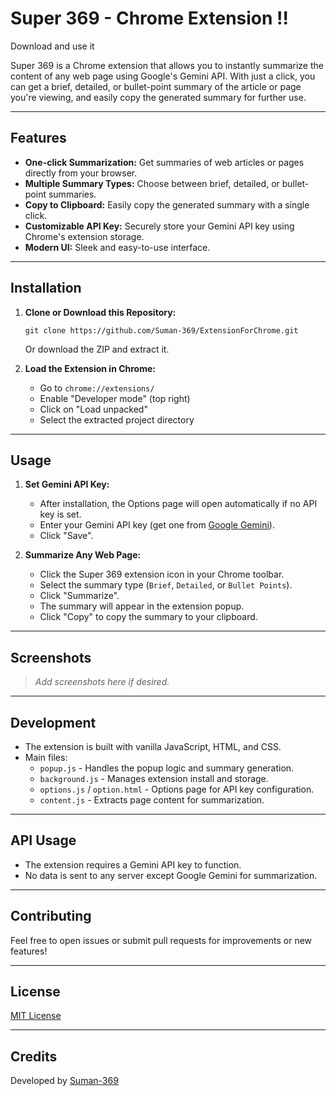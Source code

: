 # Super 369 - Chrome Extension  !!

Download and use it

Super 369 is a Chrome extension that allows you to instantly summarize the content of any web page using Google's Gemini API. With just a click, you can get a brief, detailed, or bullet-point summary of the article or page you're viewing, and easily copy the generated summary for further use.

---

## Features

- **One-click Summarization:** Get summaries of web articles or pages directly from your browser.
- **Multiple Summary Types:** Choose between brief, detailed, or bullet-point summaries.
- **Copy to Clipboard:** Easily copy the generated summary with a single click.
- **Customizable API Key:** Securely store your Gemini API key using Chrome's extension storage.
- **Modern UI:** Sleek and easy-to-use interface.

---

## Installation

1. **Clone or Download this Repository:**
   ```
   git clone https://github.com/Suman-369/ExtensionForChrome.git
   ```
   Or download the ZIP and extract it.

2. **Load the Extension in Chrome:**
   - Go to `chrome://extensions/`
   - Enable "Developer mode" (top right)
   - Click on "Load unpacked"
   - Select the extracted project directory

---

## Usage

1. **Set Gemini API Key:**
   - After installation, the Options page will open automatically if no API key is set.
   - Enter your Gemini API key (get one from [Google Gemini](https://aistudio.google.com/apikey)).
   - Click "Save".

2. **Summarize Any Web Page:**
   - Click the Super 369 extension icon in your Chrome toolbar.
   - Select the summary type (`Brief`, `Detailed`, or `Bullet Points`).
   - Click "Summarize".
   - The summary will appear in the extension popup.
   - Click "Copy" to copy the summary to your clipboard.

---

## Screenshots

> _Add screenshots here if desired._

---

## Development

- The extension is built with vanilla JavaScript, HTML, and CSS.
- Main files:
  - `popup.js` - Handles the popup logic and summary generation.
  - `background.js` - Manages extension install and storage.
  - `options.js` / `option.html` - Options page for API key configuration.
  - `content.js` - Extracts page content for summarization.

---

## API Usage

- The extension requires a Gemini API key to function.
- No data is sent to any server except Google Gemini for summarization.

---

## Contributing

Feel free to open issues or submit pull requests for improvements or new features!

---

## License

[MIT License](LICENSE)

---

## Credits

Developed by [Suman-369](https://github.com/Suman-369)
